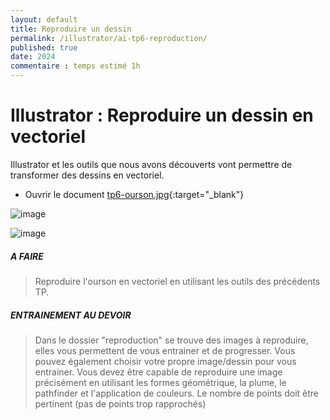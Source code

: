 ```yaml
---
layout: default
title: Reproduire un dessin
permalink: /illustrator/ai-tp6-reproduction/
published: true
date: 2024
commentaire : temps estimé 1h
---
```


# Illustrator : Reproduire un dessin en vectoriel

Illustrator et les outils que nous avons découverts vont permettre de transformer des dessins en vectoriel.

- Ouvrir le document  [tp6-ourson.jpg](tp6-ourson.jpg){:target="_blank"}

  
![image](https://github.com/user-attachments/assets/85bf88a6-8d8d-478f-bee0-eec99fe35741)

![image](https://github.com/user-attachments/assets/025e425d-26be-45b7-8819-8f74125632a6)

##### A FAIRE
> Reproduire l'ourson en vectoriel en utilisant les outils des précédents TP.

##### ENTRAINEMENT AU DEVOIR
> Dans le dossier "reproduction" se trouve des images à reproduire, elles vous permettent de vous entrainer et de progresser.
> Vous pouvez également choisir votre propre image/dessin pour vous entrainer.
> Vous devez être capable de reproduire une image précisément en utilisant les formes géométrique, la plume, le pathfinder et l'application de couleurs. Le nombre de points doit être pertinent (pas de points trop rapprochés)
